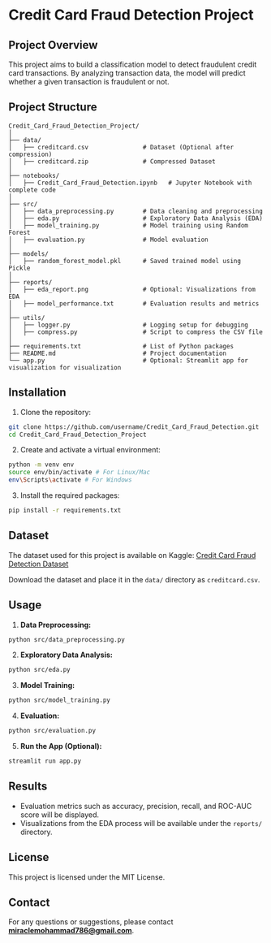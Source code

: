 # Credit Card Fraud Detection Project

## Project Overview
This project aims to build a classification model to detect fraudulent credit card transactions. By analyzing transaction data, the model will predict whether a given transaction is fraudulent or not.

## Project Structure
```
Credit_Card_Fraud_Detection_Project/
│
├── data/
│   ├── creditcard.csv               # Dataset (Optional after compression)
│   ├── creditcard.zip               # Compressed Dataset
│
├── notebooks/
│   ├── Credit_Card_Fraud_Detection.ipynb   # Jupyter Notebook with complete code
│
├── src/
│   ├── data_preprocessing.py        # Data cleaning and preprocessing
│   ├── eda.py                       # Exploratory Data Analysis (EDA)
│   ├── model_training.py            # Model training using Random Forest
│   ├── evaluation.py                # Model evaluation
│
├── models/
│   ├── random_forest_model.pkl      # Saved trained model using Pickle
│
├── reports/
│   ├── eda_report.png               # Optional: Visualizations from EDA
│   ├── model_performance.txt        # Evaluation results and metrics
│
├── utils/
│   ├── logger.py                    # Logging setup for debugging
│   ├── compress.py                  # Script to compress the CSV file
│
├── requirements.txt                 # List of Python packages
├── README.md                        # Project documentation
└── app.py                           # Optional: Streamlit app for visualization for visualization
```

## Installation
1. Clone the repository:
```bash
git clone https://github.com/username/Credit_Card_Fraud_Detection.git
cd Credit_Card_Fraud_Detection_Project
```

2. Create and activate a virtual environment:
```bash
python -m venv env
source env/bin/activate # For Linux/Mac
env\Scripts\activate # For Windows
```

3. Install the required packages:
```bash
pip install -r requirements.txt
```

## Dataset
The dataset used for this project is available on Kaggle:
[Credit Card Fraud Detection Dataset](https://www.kaggle.com/datasets/mlg-ulb/creditcardfraud)

Download the dataset and place it in the `data/` directory as `creditcard.csv`.

## Usage
1. **Data Preprocessing:**
```bash
python src/data_preprocessing.py
```

2. **Exploratory Data Analysis:**
```bash
python src/eda.py
```

3. **Model Training:**
```bash
python src/model_training.py
```

4. **Evaluation:**
```bash
python src/evaluation.py
```

5. **Run the App (Optional):**
```bash
streamlit run app.py
```

## Results
- Evaluation metrics such as accuracy, precision, recall, and ROC-AUC score will be displayed.
- Visualizations from the EDA process will be available under the `reports/` directory.

## License
This project is licensed under the MIT License.

## Contact
For any questions or suggestions, please contact **miraclemohammad786@gmail.com**.

